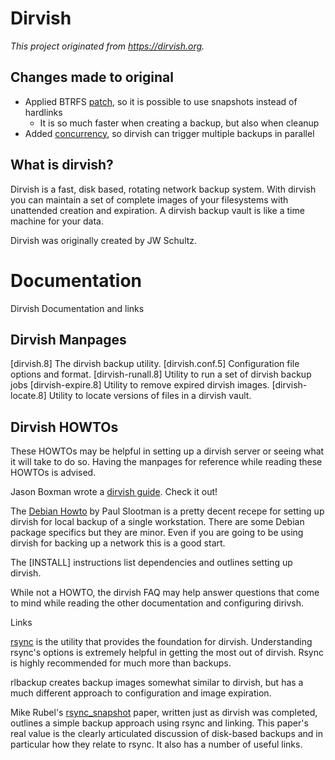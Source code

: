 # Dirvish

*This project originated from https://dirvish.org.*

## Changes made to original

- Applied BTRFS [patch](https://github.com/keachi/dirvish-rpm), so it is possible to use snapshots instead of hardlinks
  - It is so much faster when creating a backup, but also when cleanup
- Added [concurrency](https://github.com/keachi/dirvish-rpm/blob/master/SOURCES/05-dirvish-runall-concurrency.patch), so dirvish can trigger multiple backups in parallel

## What is dirvish?
Dirvish is a fast, disk based, rotating network backup system. With dirvish you can maintain a set of complete images of your filesystems with unattended creation and expiration. A dirvish backup vault is like a time machine for your data.

Dirvish was originally created by JW Schultz.

# Documentation

Dirvish Documentation and links

## Dirvish Manpages

[dirvish.8]	        The dirvish backup utility.
[dirvish.conf.5]	Configuration file options and format.
[dirvish-runall.8]	Utility to run a set of dirvish backup jobs
[dirvish-expire.8]	Utility to remove expired dirvish images.
[dirvish-locate.8]	Utility to locate versions of files in a dirvish vault.

## Dirvish HOWTOs

These HOWTOs may be helpful in setting up a dirvish server or seeing what it will take to do so. Having the manpages for reference while reading these HOWTOs is advised.

Jason Boxman wrote a [dirvish guide](https://wiki.diala.org/doc:boxman). Check it out!

The [Debian Howto](https://dirvish.org/debian.howto.html) by Paul Slootman is a pretty decent recepe for setting up dirvish for local backup of a single workstation. There are some Debian package specifics but they are minor. Even if you are going to be using dirvish for backing up a network this is a good start.

The [INSTALL] instructions list dependencies and outlines setting up dirvish.

While not a HOWTO, the dirvish FAQ may help answer questions that come to mind while reading the other documentation and configuring dirivsh.

Links

[rsync](https://rsync.samba.org) is the utility that provides the foundation for dirvish. Understanding rsync's options is extremely helpful in getting the most out of dirvish. Rsync is highly recommended for much more than backups.

rlbackup creates backup images somewhat similar to dirvish, but has a much different approach to configuration and image expiration.

Mike Rubel's [rsync_snapshot](http://www.mikerubel.org/computers/rsync_snapshots/) paper, written just as dirvish was completed, outlines a simple backup approach using rsync and linking. This paper's real value is the clearly articulated discussion of disk-based backups and in particular how they relate to rsync. It also has a number of useful links.